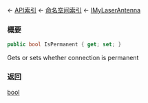 ← [API索引](Api-Index) ← [命名空间索引](Namespace-Index) ← [IMyLaserAntenna](Sandbox.ModAPI.Ingame.IMyLaserAntenna)

### 概要

```csharp
public bool IsPermanent { get; set; }
```

Gets or sets whether connection is permanent

### 返回

[bool](https://docs.microsoft.com/en-us/dotnet/api/System.Boolean?view=netframework-4.6)

